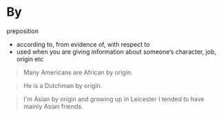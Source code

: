 # By
preposition

- according to, from evidence of, with respect to
- used when you are giving information about someone’s character, job, origin etc
> Many Americans are African by origin.

> He is a Dutchman by origin.

> I'm Asian by origin and growing up in Leicester I tended to have mainly Asian friends. 

